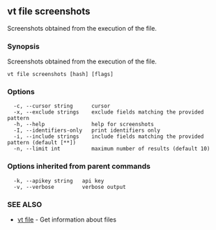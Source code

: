 ## vt file screenshots

Screenshots obtained from the execution of the file.

### Synopsis

Screenshots obtained from the execution of the file.

```
vt file screenshots [hash] [flags]
```

### Options

```
  -c, --cursor string      cursor
  -x, --exclude strings    exclude fields matching the provided pattern
  -h, --help               help for screenshots
  -I, --identifiers-only   print identifiers only
  -i, --include strings    include fields matching the provided pattern (default [**])
  -n, --limit int          maximum number of results (default 10)
```

### Options inherited from parent commands

```
  -k, --apikey string   api key
  -v, --verbose         verbose output
```

### SEE ALSO

* [vt file](vt_file.md)	 - Get information about files

